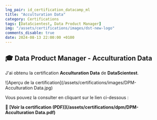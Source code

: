 ```yaml
---
lng_pair: id_certification_datacamp_ml
title: "Acculturation Data"
category: Certifications
tags: [DataScientest, Data Product Manager]
img: "/assets/certifications/images/dst-new-logo"
comments_disable: true
date: 2024-08-13 22:00:00 +0100
---
```


## 🎓 Data Product Manager - Acculturation Data

J'ai obtenu la certification **Acculturation Data** de **DataScientest**.

![Aperçu de la certification](/assets/certifications/images/DPM-Acculturation Data.jpg)  

Vous pouvez la consulter en cliquant sur le lien ci-dessous :

📜 **[Voir la certification (PDF)](/assets/certifications/dpm/DPM-Acculturation Data.pdf)** 
